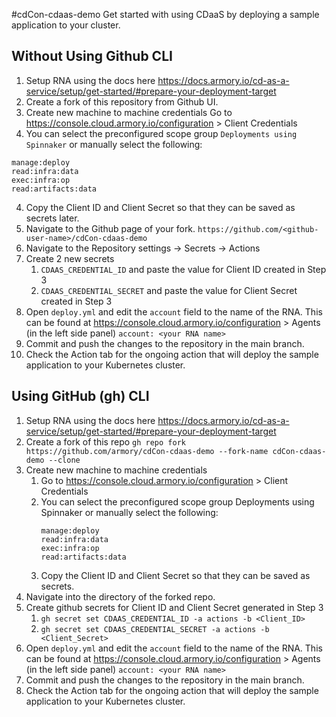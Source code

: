 #cdCon-cdaas-demo
Get started with using CDaaS by deploying a sample application to your cluster.

## Without Using Github CLI
1. Setup RNA using the docs here https://docs.armory.io/cd-as-a-service/setup/get-started/#prepare-your-deployment-target
2. Create a fork of this repository from Github UI. 
3. Create new machine to machine credentials
Go to https://console.cloud.armory.io/configuration > Client Credentials
4. You can select the preconfigured scope group `Deployments using Spinnaker` or manually select the following:
```
manage:deploy
read:infra:data
exec:infra:op
read:artifacts:data
```
4. Copy the Client ID and Client Secret so that they can be saved as secrets later. 
5. Navigate to the Github page of your fork.
`https://github.com/<github-user-name>/cdCon-cdaas-demo`
6. Navigate to the Repository settings → Secrets → Actions
7. Create 2 new secrets
   1. `CDAAS_CREDENTIAL_ID` and paste the value for Client ID created in Step 3 
   2. `CDAAS_CREDENTIAL_SECRET` and paste the value for Client Secret created in Step 3
8. Open `deploy.yml` and edit the `account` field to the name of the RNA. This can be found at https://console.cloud.armory.io/configuration > Agents (in the left side panel)
   `account: <your RNA name>`
9. Commit and push the changes to the repository in the main branch. 
10. Check the Action tab for the ongoing action that will deploy the sample application to your Kubernetes cluster.
    
## Using GitHub (gh) CLI
    
1. Setup RNA using the docs here https://docs.armory.io/cd-as-a-service/setup/get-started/#prepare-your-deployment-target
2. Create a fork of this repo
    `gh repo fork https://github.com/armory/cdCon-cdaas-demo --fork-name cdCon-cdaas-demo --clone`
3. Create new machine to machine credentials 
   1. Go to https://console.cloud.armory.io/configuration > Client Credentials 
   2. You can select the preconfigured scope group Deployments using Spinnaker or manually select the following:
      ```
      manage:deploy
      read:infra:data
      exec:infra:op
      read:artifacts:data
      ```
   3. Copy the Client ID and Client Secret so that they can be saved as secrets. 
4. Navigate into the directory of the forked repo. 
5. Create github secrets for Client ID and Client Secret generated in Step 3
   1. `gh secret set CDAAS_CREDENTIAL_ID -a actions -b <Client_ID>`
   2. `gh secret set CDAAS_CREDENTIAL_SECRET -a actions -b <Client_Secret>`
6. Open `deploy.yml` and edit the `account` field to the name of the RNA. This can be found at https://console.cloud.armory.io/configuration > Agents (in the left side panel)
   `account: <your RNA name>`
7. Commit and push the changes to the repository in the main branch.
8. Check the Action tab for the ongoing action that will deploy the sample application to your Kubernetes cluster.
